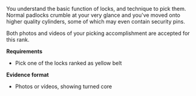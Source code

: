 You understand the basic function of locks, and technique to pick them. Normal padlocks crumble at your very glance and you've moved onto higher quality cylinders, some of which may even contain security pins.

Both photos and videos of your picking accomplishment are accepted for this rank.

**Requirements**
* Pick one of the locks ranked as yellow belt

**Evidence format**
* Photos or vídeos, showing turned core
